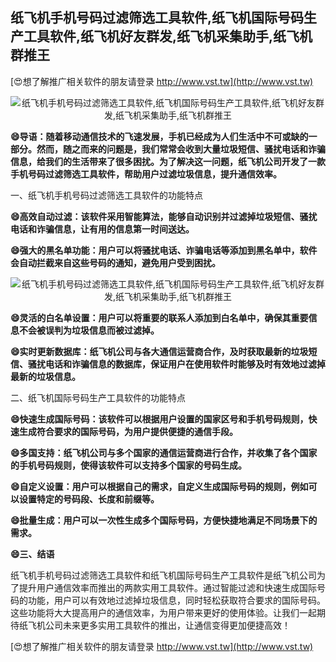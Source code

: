## **纸飞机手机号码过滤筛选工具软件,纸飞机国际号码生产工具软件,纸飞机好友群发,纸飞机采集助手,纸飞机群推王**

[😍想了解推广相关软件的朋友请登录 http://www.vst.tw](http://www.vst.tw)

 <center><img src="https://vst.tw/MP4/tuiguang/png/2.png" alt="纸飞机手机号码过滤筛选工具软件,纸飞机国际号码生产工具软件,纸飞机好友群发,纸飞机采集助手,纸飞机群推王"></center>

**😄导语：随着移动通信技术的飞速发展，手机已经成为人们生活中不可或缺的一部分。然而，随之而来的问题是，我们常常会收到大量垃圾短信、骚扰电话和诈骗信息，给我们的生活带来了很多困扰。为了解决这一问题，纸飞机公司开发了一款手机号码过滤筛选工具软件，帮助用户过滤垃圾信息，提升通信效率。**

一、纸飞机手机号码过滤筛选工具软件的功能特点

**😄高效自动过滤：该软件采用智能算法，能够自动识别并过滤掉垃圾短信、骚扰电话和诈骗信息，让有用的信息第一时间送达。**

**😄强大的黑名单功能：用户可以将骚扰电话、诈骗电话等添加到黑名单中，软件会自动拦截来自这些号码的通知，避免用户受到困扰。**

 <center><img src="https://vst.tw/MP4/tuiguang/png/3.png" alt="纸飞机手机号码过滤筛选工具软件,纸飞机国际号码生产工具软件,纸飞机好友群发,纸飞机采集助手,纸飞机群推王"></center>

**😄灵活的白名单设置：用户可以将重要的联系人添加到白名单中，确保其重要信息不会被误判为垃圾信息而被过滤掉。**

**😄实时更新数据库：纸飞机公司与各大通信运营商合作，及时获取最新的垃圾短信、骚扰电话和诈骗信息的数据库，保证用户在使用软件时能够及时有效地过滤掉最新的垃圾信息。**

二、纸飞机国际号码生产工具软件的功能特点

**😄快速生成国际号码：该软件可以根据用户设置的国家区号和手机号码规则，快速生成符合要求的国际号码，为用户提供便捷的通信手段。**

**😄多国支持：纸飞机公司与多个国家的通信运营商进行合作，并收集了各个国家的手机号码规则，使得该软件可以支持多个国家的号码生成。**

**😄自定义设置：用户可以根据自己的需求，自定义生成国际号码的规则，例如可以设置特定的号码段、长度和前缀等。**

**😄批量生成：用户可以一次性生成多个国际号码，方便快捷地满足不同场景下的需求。**

**😄三、结语**

纸飞机手机号码过滤筛选工具软件和纸飞机国际号码生产工具软件是纸飞机公司为了提升用户通信效率而推出的两款实用工具软件。通过智能过滤和快速生成国际号码的功能，用户可以有效地过滤掉垃圾信息，同时轻松获取符合要求的国际号码。这些功能将大大提高用户的通信效率，为用户带来更好的使用体验。让我们一起期待纸飞机公司未来更多实用工具软件的推出，让通信变得更加便捷高效！

[😍想了解推广相关软件的朋友请登录 http://www.vst.tw](http://www.vst.tw)



